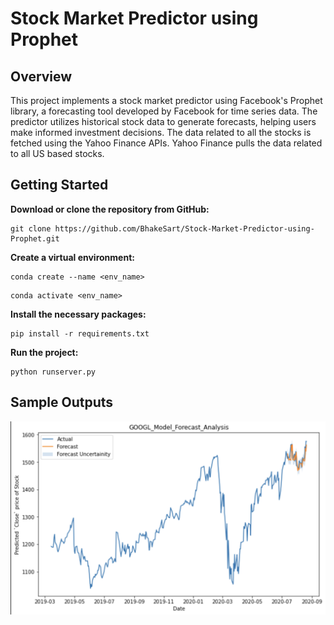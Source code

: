 # Stock Market Predictor using Prophet


## Overview

This project implements a stock market predictor using Facebook's Prophet library, a forecasting tool developed by Facebook for time series data. The predictor utilizes historical stock data to generate forecasts, helping users make informed investment decisions. The data related to all the stocks is fetched using the Yahoo Finance APIs. Yahoo Finance pulls the data related to all US based stocks.

## Getting Started

<b>Download or clone the repository from GitHub:</b>
```
git clone https://github.com/BhakeSart/Stock-Market-Predictor-using-Prophet.git
```

<b>Create a virtual environment:</b>
```
conda create --name <env_name>
```
```
conda activate <env_name>
```

<b>Install the necessary packages:</b>
```
pip install -r requirements.txt
```
<b>Run the project:</b>
```
python runserver.py
```

## Sample Outputs

![Google Stock Forecast](https://github.com/BhakeSart/Stock-Market-Predictor-using-Prophet/blob/main/assests/google.png)




